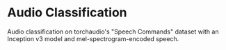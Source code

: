 # Audio Classification

Audio classification on torchaudio's "Speech Commands" dataset with an Inception v3 model and mel-spectrogram-encoded speech.

